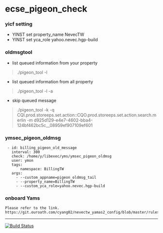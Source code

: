 # ecse_pigeon_check
### yicf setting

- YINST set property_name NevecTW
- YINST set yca_role yahoo.nevec.hgp-build

### oldmsgtool

 * list queued information from your property 

> ./pigeon_tool -l

* list queued information from all property

> ./pigeon_tool -l -a

* skip queued message

> ./pigeon_tool -k -q
 CQI.prod.storeeps.set.action::CQO.prod.storeeps.set.action.search.merlin
-m d925d129-e4e7-4602-bba4-124bf462bc5c__08959ef907109ef601

### ymsec_pigeon_oldmsg


     - id: billing_pigeon_old_message
       interval: 300
       check: /home/y/libexec/yms/ymsec_pigeon_oldmsg
       user: ymon
       tags:
           namespace: BillingTW
       args:
         - --custom_appname=pigeon_oldmsg_tail
         - --property_name=BillingTW
         - --custom_yca_role=yahoo.nevec.hgp-build

### onboard Yams
    Please refer to the link.
    https://git.ouroath.com/cyang02/nevectw_yamas2_config/blob/master/rules/pigeon_300.yo
---
[![Build Status](http://api.screwdriver.corp.yahoo.com:4080/badge/310418/component/icon)](http://api.screwdriver.corp.yahoo.com:4080/badge/310418/component/target)
